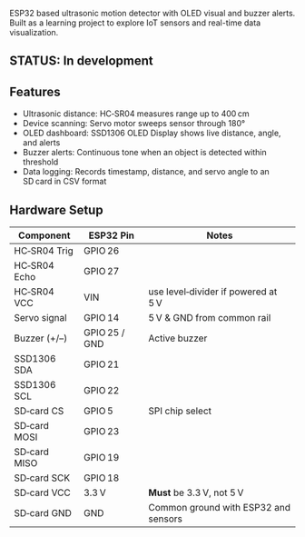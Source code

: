 
ESP32 based ultrasonic motion detector with OLED visual and buzzer alerts. Built as a learning project to explore IoT sensors and real-time data visualization.

## STATUS: In development

## Features ##
- Ultrasonic distance: HC‑SR04 measures range up to 400 cm  
- Device scanning: Servo motor sweeps sensor through 180°  
- OLED dashboard: SSD1306 OLED Display shows live distance, angle, and alerts  
- Buzzer alerts: Continuous tone when an object is detected within threshold
- Data logging: Records timestamp, distance, and servo angle to an SD card in CSV format


## Hardware Setup

| Component        | ESP32 Pin      | Notes                                     |
|------------------|----------------|-------------------------------------------|
| HC‑SR04 Trig     | GPIO 26        |                                           |
| HC‑SR04 Echo     | GPIO 27        |                                           |
| HC‑SR04 VCC      | VIN            | use level‑divider if powered at 5 V       |
| Servo signal     | GPIO 14        | 5 V & GND from common rail                |
| Buzzer (+/–)     | GPIO 25 / GND  | Active buzzer                             |
| SSD1306 SDA      | GPIO 21        |                                           |
| SSD1306 SCL      | GPIO 22        |                                           |
| SD‑card CS       | GPIO 5         | SPI chip select                           |
| SD‑card MOSI     | GPIO 23        |                                           |
| SD‑card MISO     | GPIO 19        |                                           |
| SD‑card SCK      | GPIO 18        |                                           |
| SD‑card VCC      | 3.3 V          | **Must** be 3.3 V, not 5 V               |
| SD‑card GND      | GND            | Common ground with ESP32 and sensors      |

 

